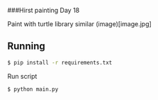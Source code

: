 ###Hirst painting Day 18

Paint with turtle library similar (image)[image.jpg]

## Running
```sh
$ pip install -r requirements.txt
```

Run script 
```sh
$ python main.py